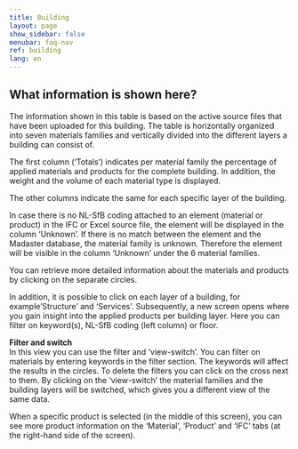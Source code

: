 ```yaml
---
title: Building
layout: page
show_sidebar: false
menubar: faq-nav
ref: building
lang: en
---
```


## What information is shown here?
The information shown in this table is based on the active source files that have been uploaded for this building. The table is horizontally organized into seven materials families and vertically divided into the different layers a building can consist of.

The first column (‘Totals’) indicates per material family the percentage of applied materials and products for the complete building. In addition, the weight and the volume of each material type is displayed.

The other columns indicate the same for each specific layer of the building.

In case there is no NL-SfB coding attached to an element (material or product) in the IFC or Excel source file, the element will be displayed in the column ‘Unknown’. If there is no match between the element and the Madaster database, the material family is unknown. Therefore the element will be visible in the column ‘Unknown’ under the 6 material families.

You can retrieve more detailed information about the materials and products by clicking on the separate circles.

In addition, it is possible to click on each layer of a building, for example’Structure’ and ‘Services’. Subsequently, a new screen opens where you gain insight into the applied products per building layer. Here you can filter on keyword(s), NL-SfB coding (left column) or floor.

**Filter and switch**  
In this view you can use the filter and ‘view-switch’. You can filter on materials by entering keywords in the filter section. The keywords will affect the results in the circles. To delete the filters you can click on the cross next to them. By clicking on the ‘view-switch’ the material families and the building layers will be switched, which gives you a different view of the same data.

When a specific product is selected (in the middle of this screen), you can see more product information on the ‘Material’, ‘Product’ and ‘IFC’ tabs (at the right-hand side of the screen).